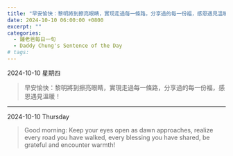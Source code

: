 ```yaml
---
title: "早安愉快：黎明將到擦亮眼睛，實现走過每一條路，分享過的每一份福，感恩遇見溫暖！ <br> Good morning: Keep your eyes open as dawn approaches, realize every road you have walked, every blessing you have shared, be grateful and encounter warmth!"
date: 2024-10-10 06:00:00 +0800
excerpt: ""
categories:
  - 鍾老爸每日一句
  - Daddy Chung's Sentence of the Day
# tags:
---
```


2024-10-10 星期四

> 早安愉快：黎明將到擦亮眼睛，實現走過每一條路，分享過的每一份福，感恩遇見溫暖！

---

2024-10-10 Thursday

> Good morning: Keep your eyes open as dawn approaches, realize every road you have walked, every blessing you have shared, be grateful and encounter warmth!
